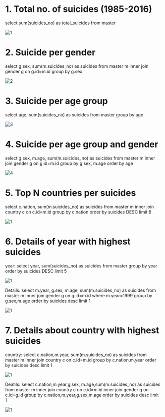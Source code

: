 # 1. Total no. of suicides (1985-2016)
select sum(suicides_no) as total_suicides from master

![1](https://github.com/Gouravdeep-Singh/Suicide_analysis/assets/104523395/c4ec3385-9970-48f1-84db-999452ecd832)


# 2. Suicide per gender
select g.sex, sum(m.suicides_no) as suicides from master m inner join gender g on g.id=m.id group by g.sex

![2](https://github.com/Gouravdeep-Singh/Suicide_analysis/assets/104523395/27d2c667-cee3-4166-aa63-da59ef0f2a6a)

# 3. Suicide per age group
select age, sum(suicides_no) as suicides from master group by age

![3](https://github.com/Gouravdeep-Singh/Suicide_analysis/assets/104523395/df8ecfed-814b-45a8-b1f7-b86fa6fa58a2)

# 4. Suicide per age group and gender
select g.sex, m.age, sum(m.suicides_no) as suicides from master m inner join gender g
on g.id=m.id group by g.sex, m.age order by age 

![4](https://github.com/Gouravdeep-Singh/Suicide_analysis/assets/104523395/f5027ed2-5a92-4c3c-a47f-3730e96d9c19)

# 5. Top N countries per suicides
select c.nation, sum(m.suicides_no) as suicides from master m 
inner join country c on c.id=m.id group by c.nation order by suicides DESC limit 8

![1](https://github.com/Gouravdeep-Singh/Suicide_analysis/assets/104523395/43b6005e-c2bf-424a-be0a-94744f9be050)

# 6. Details of year with highest suicides
year: select year, sum(suicides_no) as suicides from master group by year order by suicides DESC limit 5

![1](https://github.com/Gouravdeep-Singh/Suicide_analysis/assets/104523395/3443ca4d-9e55-49e2-808f-170ea5edc28b)

Details: select m.year, g.sex, m.age, sum(m.suicides_no) as suicides from master m
inner join gender g on g.id=m.id where m.year=1999 group by g.sex,m.age order by suicides desc limit 1

![1](https://github.com/Gouravdeep-Singh/Suicide_analysis/assets/104523395/2d2243ab-950d-44d8-8650-ddc7e8e68aaa)



# 7. Details about country with highest suicides
country: select c.nation,m.year, sum(m.suicides_no) as suicides from master m inner join country c
on c.id=m.id group by c.nation,m.year order by suicides desc limit 1

![1](https://github.com/Gouravdeep-Singh/Suicide_analysis/assets/104523395/098ff17c-8545-4c55-9cdf-92c46643491d)

Deatils: select c.nation,m.year,g.sex, m.age,sum(m.suicides_no) as suicides from master m inner join country c
on c.id=m.id inner join gender g on c.id=g.id  group by c.nation,m.year,g.sex,m.age order by suicides desc limit 1

![1](https://github.com/Gouravdeep-Singh/Suicide_analysis/assets/104523395/c215c8b8-42b3-4000-9f72-780cc75e4867)






